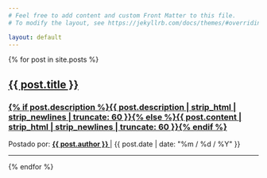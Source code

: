 ```yaml
---
# Feel free to add content and custom Front Matter to this file.
# To modify the layout, see https://jekyllrb.com/docs/themes/#overriding-theme-defaults

layout: default
---
```


<div class="row">
    <div class="col-lg-8 col-md-10 mx-auto">
        {% for post in site.posts %}
        <div class="post-preview">
            <a href="{{ site.baseurl }}{{ post.url }}">
                <h2 class="post-title">
                    {{ post.title }}
                </h2>
                <h3 class="post-subtitle">
                    {% if post.description %}{{ post.description  | strip_html | strip_newlines | truncate: 60 }}{% else %}{{ post.content | strip_html | strip_newlines | truncate: 60 }}{% endif %}
                </h3>
            </a>
            <p class="post-meta">
                Postado por: 
                <b>
                    <a href="{{ post.authorUrl }}" target="_blank">
                        {{ post.author }}
                    </a>
                </b> | {{ post.date | date: "%m / %d / %Y" }}
            </p>
        </div>
        <hr>
        {% endfor %}
    </div>
</div>
